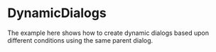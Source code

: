 DynamicDialogs
==============
The example here shows how to create dynamic dialogs based upon different conditions using the same parent dialog.
